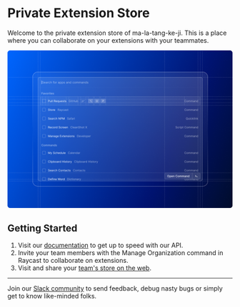 # Private Extension Store

Welcome to the private extension store of ma-la-tang-ke-ji. This is a place where you can collaborate on your extensions with your teammates.

![Extension Store](https://raw.githubusercontent.com/raycast/extensions/main/images/header.png)

## Getting Started

1. Visit our [documentation](https://developers.raycast.com) to get up to speed with our API.
2. Invite your team members with the Manage Organization command in Raycast to collaborate on extensions.
3. Visit and share your [team's store on the web](https://raycast.com/ma-la-tang-ke-ji).

---

Join our [Slack community](https://raycast.com/community) to send feedback, debug nasty bugs or simply get to know like-minded folks.